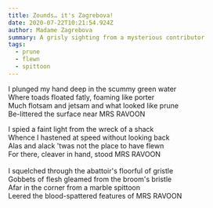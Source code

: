 ```yaml
---
title: Zounds… it's Zagrebova!
date: 2020-07-22T10:21:54.924Z
author: Madame Zagrebova
summary: A grisly sighting from a mysterious contributor
tags:
  - prune
  - flewn
  - spittoon
---
```

I plunged my hand deep in the scummy green water\
Where toads floated fatly, foaming like porter\
Much flotsam and jetsam and what looked like prune\
Be-littered the surface near MRS RAVOON

I spied a faint light from the wreck of a shack\
Whence I hastened at speed without looking back\
Alas and alack 'twas not the place to have flewn\
For there, cleaver in hand, stood MRS RAVOON\
\
I squelched through the abattoir's floorful of gristle\
Gobbets of flesh gleamed from the broom's bristle\
Afar in the corner from a marble spittoon\
Leered the blood-spattered features of MRS RAVOON
